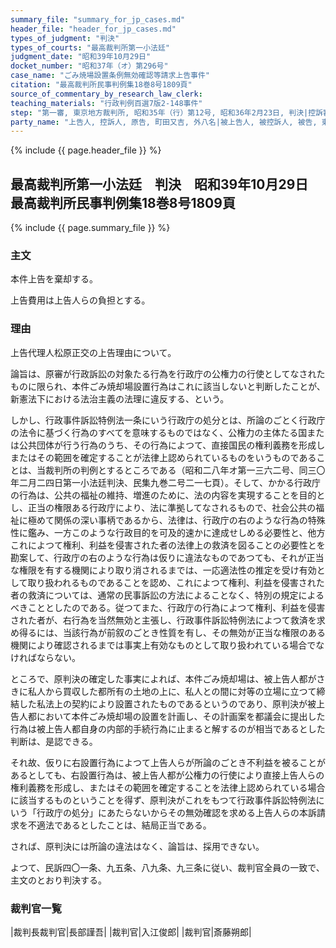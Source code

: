 ```yaml
---
summary_file: "summary_for_jp_cases.md"
header_file: "header_for_jp_cases.md"
types_of_judgment: "判決"
types_of_courts: "最高裁判所第一小法廷"
judgment_date: "昭和39年10月29日"
docket_number: "昭和37年（オ）第296号"
case_name: "ごみ焼場設置条例無効確認等請求上告事件"
citation: "最高裁判所民事判例集18巻8号1809頁"
source_of_commentary_by_research_law_clerk:
teaching_materials: "行政判例百選7版2-148事件"
step: "第一審, 東京地方裁判所, 昭和35年（行）第12号, 昭和36年2月23日, 判決|控訴審, 東京高等裁判所, 昭和36年（ネ）第431号, 昭和36年12月14日, 判決"
party_name: "上告人, 控訴人, 原告, 町田又吉, 外八名|被上告人, 被控訴人, 被告, 東京都"
---
```


{% include {{ page.header_file }}  %}

## 最高裁判所第一小法廷　判決　昭和39年10月29日　最高裁判所民事判例集18巻8号1809頁




{% include {{ page.summary_file }}  %}

















### 主文



本件上告を棄却する。

上告費用は上告人らの負担とする。





### 理由



上告代理人松原正交の上告理由について。

論旨は、原審が行政訴訟の対象たる行為を行政庁の公権力の行使としてなされたものに限られ、本件ごみ焼却場設置行為はこれに該当しないと判断したことが、新憲法下における法治主義の法理に違反する、という。

しかし、行政事件訴訟特例法一条にいう行政庁の処分とは、所論のごとく行政庁の法令に基づく行為のすべてを意味するものではなく、公権力の主体たる国または公共団体が行う行為のうち、その行為によつて、直接国民の権利義務を形成しまたはその範囲を確定することが法律上認められているものをいうものであることは、当裁判所の判例とするところである（昭和二八年オ第一三六二号、同三〇年二月二四日第一小法廷判決、民集九巻二号二一七頁）。そして、かかる行政庁の行為は、公共の福祉の維持、増進のために、法の内容を実現することを目的とし、正当の権限ある行政庁により、法に準拠してなされるもので、社会公共の福祉に極めて関係の深い事柄であるから、法律は、行政庁の右のような行為の特殊性に鑑み、一方このような行政目的を可及的速かに達成せしめる必要性と、他方これによつて権利、利益を侵害された者の法律上の救済を図ることの必要性とを勘案して、行政庁の右のような行為は仮りに違法なものであつても、それが正当な権限を有する機関により取り消されるまでは、一応適法性の推定を受け有効として取り扱われるものであることを認め、これによつて権利、利益を侵害された者の救済については、通常の民事訴訟の方法によることなく、特別の規定によるべきこととしたのである。従つてまた、行政庁の行為によつて権利、利益を侵害された者が、右行為を当然無効と主張し、行政事件訴訟特例法によつて救済を求め得るには、当該行為が前叙のごとき性質を有し、その無効が正当な権限のある機関により確認されるまでは事実上有効なものとして取り扱われている場合でなければならない。

ところで、原判決の確定した事実によれば、本件ごみ焼却場は、被上告人都がさきに私人から買収した都所有の土地の上に、私人との間に対等の立場に立つて締結した私法上の契約により設置されたものであるというのであり、原判決が被上告人都において本件ごみ焼却場の設置を計画し、その計画案を都議会に提出した行為は被上告人都自身の内部的手続行為に止まると解するのが相当であるとした判断は、是認できる。

それ故、仮りに右設置行為によつて上告人らが所論のごとき不利益を被ることがあるとしても、右設置行為は、被上告人都が公権力の行使により直接上告人らの権利義務を形成し、またはその範囲を確定することを法律上認められている場合に該当するものということを得ず、原判決がこれをもつて行政事件訴訟特例法にいう「行政庁の処分」にあたらないからその無効確認を求める上告人らの本訴請求を不適法であるとしたことは、結局正当である。

されば、原判決には所論の違法はなく、論旨は、採用できない。

よつて、民訴四〇一条、九五条、八九条、九三条に従い、裁判官全員の一致で、主文のとおり判決する。

### 裁判官一覧

|裁判長裁判官|長部謹吾|
|裁判官|入江俊郎|
|裁判官|斎藤朔郎|




